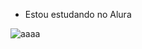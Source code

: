 - Estou estudando no Alura

![aaaa](https://media.tenor.com/QU8asPA0wIoAAAAC/mikey-manjiro-sano-tokyo-revengers.gif)
